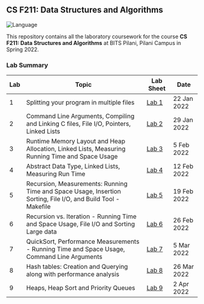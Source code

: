## CS F211: Data Structures and Algorithms
![Language](https://img.shields.io/static/v1?label=Language&message=C&color=informational&style=for-the-badge)

This repository contains all the laboratory coursework for the course **CS F211: Data Structures and Algorithms** at BITS Pilani, Pilani Campus in Spring 2022.

### Lab Summary

| Lab | Topic | Lab Sheet | Date |
| ------------- | ------------- | --- | -- |
| 1  | Splitting your program in multiple files | [Lab 1](lab-1/labsheet.pdf) | 22 Jan 2022 |
| 2  | Command Line Arguments, Compiling and Linking C files, File I/O, Pointers, Linked Lists | [Lab 2](lab-2/labsheet.pdf) | 29 Jan 2022 |
| 3  | Runtime Memory Layout and Heap Allocation, Linked Lists, Measuring Running Time and Space Usage | [Lab 3](lab-3/labsheet.pdf) | 5 Feb 2022 |
| 4  | Abstract Data Type, Linked Lists, Measuring Run Time | [Lab 4](lab-4/labsheet.pdf) | 12 Feb 2022 |
| 5  | Recursion, Measurements: Running Time and Space Usage, Insertion Sorting, File I/O, and Build Tool - Makefile | [Lab 5](lab-5/labsheet.pdf) | 19 Feb 2022 |
| 6  | Recursion vs. Iteration - Running Time and Space Usage, File I/O and Sorting Large data | [Lab 6](lab-6/labsheet.pdf) | 26 Feb 2022 |
| 7  | QuickSort, Performance Measurements - Running Time and Space Usage, Command Line Arguments | [Lab 7](lab-7/labsheet.pdf) | 5 Mar 2022 |
| 8  | Hash tables: Creation and Querying along with performance analysis | [Lab 8](lab-8/labsheet.pdf) | 26 Mar 2022 |
| 9  | Heaps, Heap Sort and Priority Queues | [Lab 9](lab-9/labsheet.pdf) | 2 Apr 2022 |